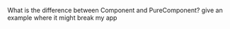 What is the difference between Component and PureComponent? give an
example where it might break my app
